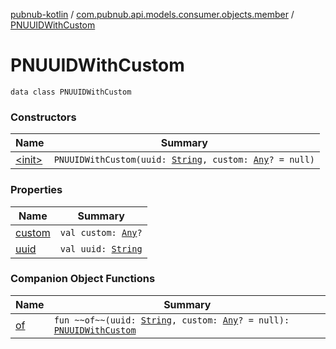 [pubnub-kotlin](../../index.md) / [com.pubnub.api.models.consumer.objects.member](../index.md) / [PNUUIDWithCustom](./index.md)

# PNUUIDWithCustom

`data class PNUUIDWithCustom`

### Constructors

| Name | Summary |
|---|---|
| [&lt;init&gt;](-init-.md) | `PNUUIDWithCustom(uuid: `[`String`](https://kotlinlang.org/api/latest/jvm/stdlib/kotlin/-string/index.html)`, custom: `[`Any`](https://kotlinlang.org/api/latest/jvm/stdlib/kotlin/-any/index.html)`? = null)` |

### Properties

| Name | Summary |
|---|---|
| [custom](custom.md) | `val custom: `[`Any`](https://kotlinlang.org/api/latest/jvm/stdlib/kotlin/-any/index.html)`?` |
| [uuid](uuid.md) | `val uuid: `[`String`](https://kotlinlang.org/api/latest/jvm/stdlib/kotlin/-string/index.html) |

### Companion Object Functions

| Name | Summary |
|---|---|
| [of](of.md) | `fun ~~of~~(uuid: `[`String`](https://kotlinlang.org/api/latest/jvm/stdlib/kotlin/-string/index.html)`, custom: `[`Any`](https://kotlinlang.org/api/latest/jvm/stdlib/kotlin/-any/index.html)`? = null): `[`PNUUIDWithCustom`](./index.md) |
